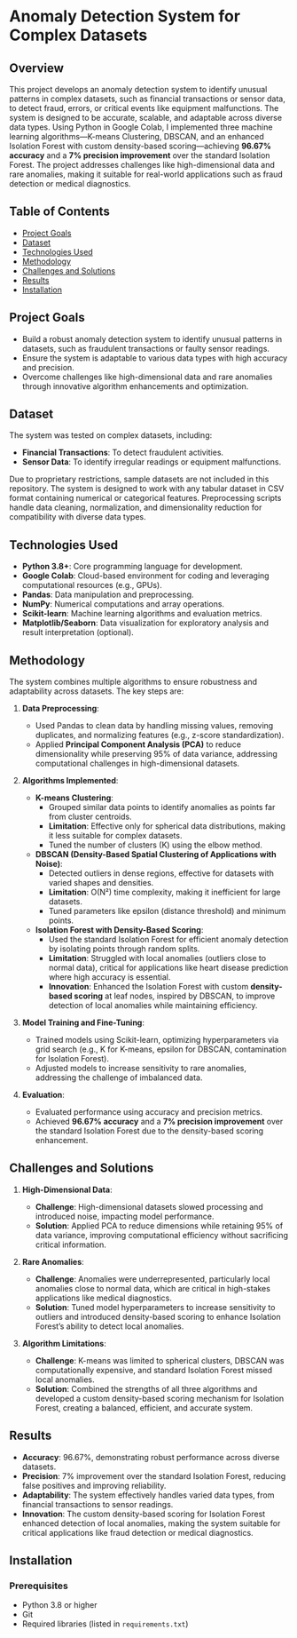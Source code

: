 # Anomaly Detection System for Complex Datasets

## Overview
This project develops an anomaly detection system to identify unusual patterns in complex datasets, such as financial transactions or sensor data, to detect fraud, errors, or critical events like equipment malfunctions. The system is designed to be accurate, scalable, and adaptable across diverse data types. Using Python in Google Colab, I implemented three machine learning algorithms—K-means Clustering, DBSCAN, and an enhanced Isolation Forest with custom density-based scoring—achieving **96.67% accuracy** and a **7% precision improvement** over the standard Isolation Forest. The project addresses challenges like high-dimensional data and rare anomalies, making it suitable for real-world applications such as fraud detection or medical diagnostics.

## Table of Contents
- [Project Goals](#project-goals)
- [Dataset](#dataset)
- [Technologies Used](#technologies-used)
- [Methodology](#methodology)
- [Challenges and Solutions](#challenges-and-solutions)
- [Results](#results)
- [Installation](#installation)

## Project Goals
- Build a robust anomaly detection system to identify unusual patterns in datasets, such as fraudulent transactions or faulty sensor readings.
- Ensure the system is adaptable to various data types with high accuracy and precision.
- Overcome challenges like high-dimensional data and rare anomalies through innovative algorithm enhancements and optimization.

## Dataset
The system was tested on complex datasets, including:
- **Financial Transactions**: To detect fraudulent activities.
- **Sensor Data**: To identify irregular readings or equipment malfunctions.

Due to proprietary restrictions, sample datasets are not included in this repository. The system is designed to work with any tabular dataset in CSV format containing numerical or categorical features. Preprocessing scripts handle data cleaning, normalization, and dimensionality reduction for compatibility with diverse data types.

## Technologies Used
- **Python 3.8+**: Core programming language for development.
- **Google Colab**: Cloud-based environment for coding and leveraging computational resources (e.g., GPUs).
- **Pandas**: Data manipulation and preprocessing.
- **NumPy**: Numerical computations and array operations.
- **Scikit-learn**: Machine learning algorithms and evaluation metrics.
- **Matplotlib/Seaborn**: Data visualization for exploratory analysis and result interpretation (optional).

## Methodology
The system combines multiple algorithms to ensure robustness and adaptability across datasets. The key steps are:

1. **Data Preprocessing**:
   - Used Pandas to clean data by handling missing values, removing duplicates, and normalizing features (e.g., z-score standardization).
   - Applied **Principal Component Analysis (PCA)** to reduce dimensionality while preserving 95% of data variance, addressing computational challenges in high-dimensional datasets.

2. **Algorithms Implemented**:
   - **K-means Clustering**:
     - Grouped similar data points to identify anomalies as points far from cluster centroids.
     - **Limitation**: Effective only for spherical data distributions, making it less suitable for complex datasets.
     - Tuned the number of clusters (K) using the elbow method.
   - **DBSCAN (Density-Based Spatial Clustering of Applications with Noise)**:
     - Detected outliers in dense regions, effective for datasets with varied shapes and densities.
     - **Limitation**: O(N²) time complexity, making it inefficient for large datasets.
     - Tuned parameters like epsilon (distance threshold) and minimum points.
   - **Isolation Forest with Density-Based Scoring**:
     - Used the standard Isolation Forest for efficient anomaly detection by isolating points through random splits.
     - **Limitation**: Struggled with local anomalies (outliers close to normal data), critical for applications like heart disease prediction where high accuracy is essential.
     - **Innovation**: Enhanced the Isolation Forest with custom **density-based scoring** at leaf nodes, inspired by DBSCAN, to improve detection of local anomalies while maintaining efficiency.

3. **Model Training and Fine-Tuning**:
   - Trained models using Scikit-learn, optimizing hyperparameters via grid search (e.g., K for K-means, epsilon for DBSCAN, contamination for Isolation Forest).
   - Adjusted models to increase sensitivity to rare anomalies, addressing the challenge of imbalanced data.

4. **Evaluation**:
   - Evaluated performance using accuracy and precision metrics.
   - Achieved **96.67% accuracy** and a **7% precision improvement** over the standard Isolation Forest due to the density-based scoring enhancement.

## Challenges and Solutions
1. **High-Dimensional Data**:
   - **Challenge**: High-dimensional datasets slowed processing and introduced noise, impacting model performance.
   - **Solution**: Applied PCA to reduce dimensions while retaining 95% of data variance, improving computational efficiency without sacrificing critical information.

2. **Rare Anomalies**:
   - **Challenge**: Anomalies were underrepresented, particularly local anomalies close to normal data, which are critical in high-stakes applications like medical diagnostics.
   - **Solution**: Tuned model hyperparameters to increase sensitivity to outliers and introduced density-based scoring to enhance Isolation Forest’s ability to detect local anomalies.

3. **Algorithm Limitations**:
   - **Challenge**: K-means was limited to spherical clusters, DBSCAN was computationally expensive, and standard Isolation Forest missed local anomalies.
   - **Solution**: Combined the strengths of all three algorithms and developed a custom density-based scoring mechanism for Isolation Forest, creating a balanced, efficient, and accurate system.

## Results
- **Accuracy**: 96.67%, demonstrating robust performance across diverse datasets.
- **Precision**: 7% improvement over the standard Isolation Forest, reducing false positives and improving reliability.
- **Adaptability**: The system effectively handles varied data types, from financial transactions to sensor readings.
- **Innovation**: The custom density-based scoring for Isolation Forest enhanced detection of local anomalies, making the system suitable for critical applications like fraud detection or medical diagnostics.

## Installation
### Prerequisites
- Python 3.8 or higher
- Git
- Required libraries (listed in `requirements.txt`)
